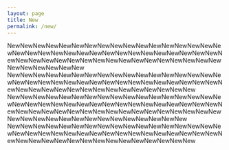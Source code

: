 ```yaml
---
layout: page
title: New
permalink: /new/
---
```


NewNewNewNewNewNewNewNewNewNewNewNewNewNewNewNewNewNewNewNewNewNewNewNewNewNewNewNewNewNewNewNewNewNewNewNewNewNewNewNewNewNewNewNewNewNewNewNewNewNewNewNewNewNewNewNew
NewNewNewNewNewNewNewNewNewNewNewNewNewNewNewNewNewNewNewNewNewNewNewNewNewNewNewNewNewNewNewNewNewNewNewNewNewNewNewNewNewNewNewNewNewNewNewNew
NewNewNewNewNewNewNewNewNewNewNewNewNewNewNewNewNewNewNewNewNewNewNewNewNewNewNewNewNewNewNewNewNewNewNewNewNewNewNewNewNewNewNewNewNewNewNewNewNewNewNewNewNewNewNewNewNewNewNewNewNewNewNewNew
NewNewNewNewNewNewNewNewNewNewNewNewNewNewNewNewNewNewNewNewNewNewNewNewNewNewNewNewNewNewNewNewNewNewNewNewNewNewNewNewNewNewNewNewNewNewNewNew

